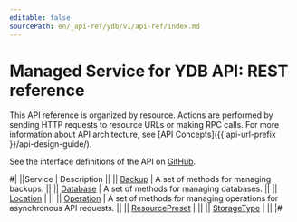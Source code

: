 ```yaml
---
editable: false
sourcePath: en/_api-ref/ydb/v1/api-ref/index.md
---
```


# Managed Service for YDB API: REST reference

This API reference is organized by resource. Actions are performed by sending HTTP requests to resource URLs or making RPC calls. For more information about API architecture, see [API Concepts]({{ api-url-prefix }}/api-design-guide/).

See the interface definitions of the API on [GitHub](https://github.com/yandex-cloud/cloudapi).

#|
||Service | Description ||
|| [Backup](Backup/index.md) | A set of methods for managing backups. ||
|| [Database](Database/index.md) | A set of methods for managing databases. ||
|| [Location](Location/index.md) |  ||
|| [Operation](Operation/index.md) | A set of methods for managing operations for asynchronous API requests. ||
|| [ResourcePreset](ResourcePreset/index.md) |  ||
|| [StorageType](StorageType/index.md) |  ||
|#